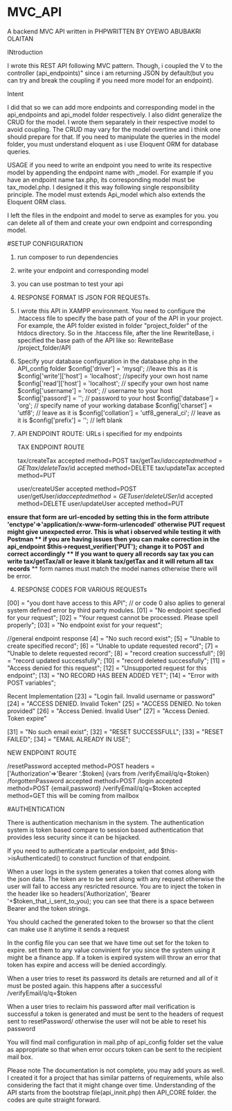 # MVC_API
A backend MVC API written in PHPWRITTEN BY OYEWO ABUBAKRI OLAITAN



INtroduction

I wrote this REST API following MVC pattern. Though, i coupled the V to the controller (api_endpoints)" since i am returning JSON by default(but you can try and break the coupling if you need more model for an endpoint).

Intent
 
I did that so we can add more endpoints and corresponding model in the api_endpoints and api_model folder respectively. I also didnt generalize the CRUD for the model. I wrote them separately in their respective model to avoid coupling. The CRUD may vary for the model overtime and i think one should prepare for that.
If you need to manipulate the queries in the model folder, you must understand eloquent as i use Eloquent ORM for database queries.

USAGE
if you need to write an endpoint you need to write its respective model by appending the endpoint name with _model. For example if you have an endpoint name tax.php, its corresponding model must be tax_model.php. I designed it this way following single responsibility principle. The model must extends Api_model which also extends the Eloquent ORM class.

I left the files in the endpoint and model to serve as examples for you. you can delete all of them and create your own endpoint and corresponding model.



#SETUP CONFIGURATION
1. run composer to run dependencies
2. write your endpoint and corresponding model
3. you can use postman to test your api


0. RESPONSE FORMAT IS JSON FOR  REQUESTs. 

1. I wrote this API in XAMPP environment. You need to configure the .htaccess file to specify the base path of your
of the API in your project. For example, the API folder existed in folder "project_folder" of the htdocs directory. 
So in the .htaccess file, after the line RewriteBase, i specified the base path of the API like so: RewriteBase /project_folder/API

2. Specify your database configuration in the database.php  in the API_config folder 
		$config['driver'] = 'mysql';  //leave this as it is 
		$config['write']['host'] = 'localhost'; //specify your own host name
		$config['read']['host'] = 'localhost'; // specify your own host name
		$config['username'] = 'root';			// username to your host
		$config['passord'] = '';				// password to your host
		$config['database'] = 'org';			// specify name of your working database
		$config['charset'] = 'utf8';			// leave as it is 
		$config['collation'] = 'utf8_general_ci'; // leave as it is 
		$config['prefix'] = '';						// left blank 

3. API ENDPOINT ROUTE: URLs i specified for my endpoints

	
	TAX ENDPOINT ROUTE
	
	tax/createTax 						accepted method=POST
	tax/getTax/$id 						accepted method=GET    
	tax/deleteTax/$id 					accepted method=DELETE
	tax/updateTax 						accepted method=PUT

	user/createUSer 						accepted method=POST
	user/getUser/$id 						accepted method=GET    
	user/deleteUSer/$id 					accepted method=DELETE
	user/updateUser 						accepted method=PUT

 **ensure that form are url-encoded by setting this in the form attribute 'enctype'=>'application/x-www-form-urlencoded' otherwise PUT request might give unexpected error. This is what i observed while testing it with Postman
 ** if you are having issues then you can make correction in the api_endpoint $this->request_verifier('PUT'); change it to POST and correct accordingly
 ** If you want to query all records say tax you can write tax/getTax/all or leave it blank tax/getTax and it will return all tax records**
 ** form names must match the model names otherwise there will be error.

4. RESPONSE CODES FOR VARIOUS REQUESTs

[00] = "you dont have access to this API"; // or code 0 also aplies to general system defined error by third party modules.
[01] = "No endpoint specified for your request";
[02] = "Your request cannot be processed. Please spell properly";
[03] = "No endpoint exist for your request";

//general endpoint response
[4] = "No such record exist";
[5] = "Unable to create specified record";
[6] = "Unable to update requested record";
[7] = "Unable to delete requested record";
[8] = "record creation successfull";
[9] = "record updated successfully";
[10] = "record deleted successfully";
[11] = "Access denied for this request";
[12] = "Unsupported request for this endpoint";
[13] = "NO RECORD HAS BEEN ADDED YET";
[14] = "Error with POST variables";


Recent Implementation 
[23] = "Login fail. Invalid username or password"
[24] = "ACCESS DENIED. Invalid Token"
[25] = "ACCESS DENIED. No token provided"
[26] = "Access Denied. Invalid User"
[27] = "Access Denied. Token expire"

[31] = "No such email exist";
[32] = "RESET SUCCESSFULL";
[33] = "RESET FAILED";
[34] = "EMAIL ALREADY IN USE";

NEW ENDPOINT ROUTE

/resetPassword 							accepted method=POST headers = ['Authorization'=>'Bearer '.$token] {vars from /verifyEmail/q/q=$token}
/forgottenPassword 						accepted method=POST 
/login									accepted method=POST {email,password}
/verifyEmail/q/q=$token					accepted method=GET this will be coming from mailbox




#AUTHENTICATION

There is authentication mechanism in the system. The authentication system is token based compare to session based authentication that provides less security since it can be hijacked.

If you need to authenticate a particular endpoint, add $this->isAuthenticated() to construct function of that endpoint.

When a user logs in the system generates a token that comes along with the json data. The token are to be sent along with any request otherwise the user will fail to access any resricted resource. You are to inject the token in the header like so 
headers('Authorization', 'Bearer '+$token_that_i_sent_to_you); you can see that there is a space between Bearer and the token strings.

You should cached the generated token to the browser so that the client can make use it anytime it sends a request

In the config file you can see that we have time out set for the token to expire. set them to any value convinient for you since the system using it might be a finance app. If a token is expired system will throw an error that token has expire and access will be denied accordingly.

When a user tries to reset its password its details are returned and all of it must be posted again. this happens after a successful /verifyEmail/q/q=$token

When a user tries to reclaim his password after mail verification is successful a token is generated and must be sent to the headers of request sent to resetPassword/ otherwise the user will not be able to reset his password

You will find mail configuration in mail.php of api_config folder set the value as appropriate so that when error occurs token can be sent to the recipient mail box.


Please note
The documentation is not complete, you may add yours as well. I created it for a project that has similar patterns of requirements, while also considering the fact that it might change over time.
Understanding of the API starts from the bootstrap file(api_innit.php) then API_CORE folder. the codes are quite straight forward.

